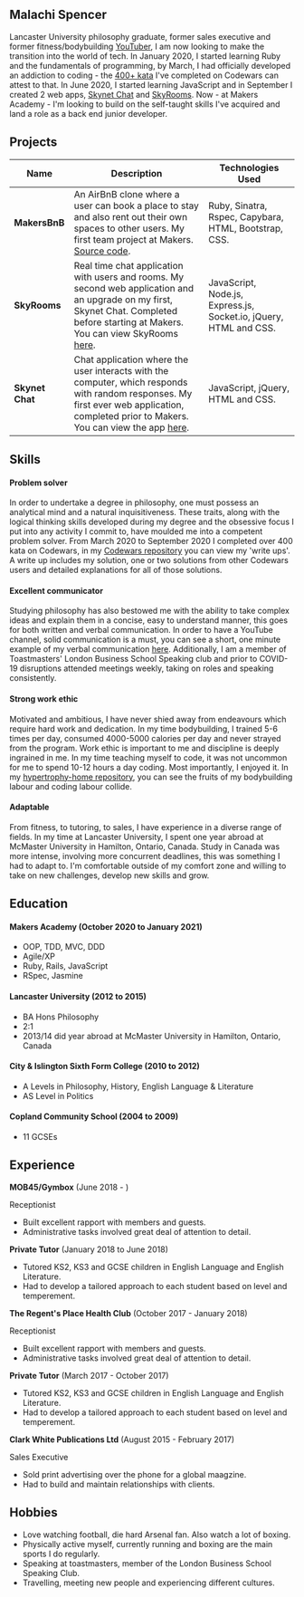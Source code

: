 ## Malachi Spencer

Lancaster University philosophy graduate, former sales executive and former fitness/bodybuilding [YouTuber](https://www.youtube.com/hypertrophyofficial), I am now looking to make the transition into the world of tech. In January 2020, I started learning Ruby and the fundamentals of programming, by March, I had officially developed an addiction to coding - the [400+ kata](https://www.codewars.com/users/mjsspencer) I've completed on Codewars can attest to that. In June 2020, I started learning JavaScript and in September I created 2 web apps, [Skynet Chat](https://github.com/malachispencer/skynet-chat) and [SkyRooms](https://github.com/malachispencer/skyrooms). Now - at Makers Academy - I'm looking to build on the self-taught skills I've acquired and land a role as a back end junior developer.

## Projects

| Name                         | Description       | Technologies Used |
| ---------------------------- | ----------------- | ----------------- |
| **MakersBnB**                             | An AirBnB clone where a user can book a place to stay and also rent out their own spaces to other users. My first team project at Makers. [Source code](https://github.com/alexleesonmill/makers-bnb-the-empire).                | Ruby, Sinatra, Rspec, Capybara, HTML, Bootstrap, CSS.                  |
| **SkyRooms**                 | Real time chat application with users and rooms. My second web application and an upgrade on my first, Skynet Chat. Completed before starting at Makers. You can view SkyRooms [here](https://github.com/malachispencer/skyrooms). | JavaScript, Node.js, Express.js, Socket.io, jQuery, HTML and CSS. |
| **Skynet Chat**              | Chat application where the user interacts with the computer, which responds with random responses. My first ever web application, completed prior to Makers. You can view the app [here](https://github.com/malachispencer/skynet-chat). | JavaScript, jQuery, HTML and CSS.              |

## Skills

#### Problem solver

In order to undertake a degree in philosophy, one must possess an analytical mind and a natural inquisitiveness. These traits, along with the logical thinking skills developed during my degree and the obsessive focus I put into any activity I commit to, have moulded me into a competent problem solver. From March 2020 to September 2020 I completed over 400 kata on Codewars, in my [Codewars repository](https://github.com/malachispencer/codewars) you can view my 'write ups'. A write up includes my solution, one or two solutions from other Codewars users and detailed explanations for all of those solutions.

#### Excellent communicator

Studying philosophy has also bestowed me with the ability to take complex ideas and explain them in a concise, easy to understand manner, this goes for both written and verbal communication. In order to have a YouTube channel, solid communication is a must, you can see a short, one minute example of my verbal communication [here](https://www.youtube.com/watch?v=EFkbAElCcUw&ab_channel=Hypertrophy). Additionally, I am a member of Toastmasters' London Business School Speaking club and prior to COVID-19 disruptions attended meetings weekly, taking on roles and speaking consistently.

#### Strong work ethic

Motivated and ambitious, I have never shied away from endeavours which require hard work and dedication. In my time bodybuilding, I trained 5-6 times per day, consumed 4000-5000 calories per day and never strayed from the program. Work ethic is important to me and discipline is deeply ingrained in me. In my time teaching myself to code, it was not uncommon for me to spend 10-12 hours a day coding. Most importantly, I enjoyed it. In my [hypertrophy-home repository](https://github.com/malachispencer/hypertrophy-home), you can see the fruits of my bodybuilding labour and coding labour collide.

#### Adaptable

From fitness, to tutoring, to sales, I have experience in a diverse range of fields. In my time at Lancaster University, I spent one year abroad at McMaster University in Hamilton, Ontario, Canada. Study in Canada was more intense, involving more concurrent deadlines, this was something I had to adapt to. I'm comfortable outside of my comfort zone and willing to take on new challenges, develop new skills and grow.

## Education

#### Makers Academy (October 2020 to January 2021)

- OOP, TDD, MVC, DDD
- Agile/XP
- Ruby, Rails, JavaScript
- RSpec, Jasmine

#### Lancaster University (2012 to 2015)

- BA Hons Philosophy
- 2:1
- 2013/14 did year abroad at McMaster University in Hamilton, Ontario, Canada

#### City & Islington Sixth Form College (2010 to 2012)

- A Levels in Philosophy, History, English Language & Literature
- AS Level in Politics

#### Copland Community School (2004 to 2009)

- 11 GCSEs

## Experience

**MOB45/Gymbox** (June 2018 - )

Receptionist

- Built excellent rapport with members and guests.
- Administrative tasks involved great deal of attention to detail. 

**Private Tutor** (January 2018 to June 2018)

- Tutored KS2, KS3 and GCSE children in English Language and English Literature.
- Had to develop a tailored approach to each student based on level and temperement.

**The Regent's Place Health Club** (October 2017 - January 2018)

Receptionist

- Built excellent rapport with members and guests.
- Administrative tasks involved great deal of attention to detail. 

**Private Tutor** (March 2017 - October 2017)

- Tutored KS2, KS3 and GCSE children in English Language and English Literature.
- Had to develop a tailored approach to each student based on level and temperement.

**Clark White Publications Ltd** (August 2015 - February 2017)

Sales Executive

- Sold print advertising over the phone for a global maagzine.
- Had to build and maintain relationships with clients.

## Hobbies

- Love watching football, die hard Arsenal fan. Also watch a lot of boxing.
- Physically active myself, currently running and boxing are the main sports I do regularly.
- Speaking at toastmasters, member of the London Business School Speaking Club.
- Travelling, meeting new people and experiencing different cultures.

